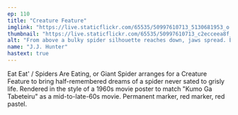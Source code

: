 ```yaml
---
ep: 110
title: "Creature Feature"
imglink: "https://live.staticflickr.com/65535/50997610713_5130681953_o.jpg"
thumbnail: "https://live.staticflickr.com/65535/50997610713_c2ecceea8f_q.jpg"
alt: "From above a bulky spider silhouette reaches down, jaws spread. Below, are the words ‘CREATURE FEATURE’ all in black except for the letters forming ‘EAT’ within each word, which are red. The message ‘EAT EAT’ is directly in line with the spider’s jaws."
name: "J.J. Hunter"
hastext: true
---
```

Eat Eat' / Spiders Are Eating, or Giant Spider arranges for a Creature Feature to bring half-remembered dreams of a spider never sated to grisly life. Rendered in the style of a 1960s movie poster to match "Kumo Ga Tabeteiru" as a mid-to-late-60s movie. Permanent marker, red marker, red pastel.
